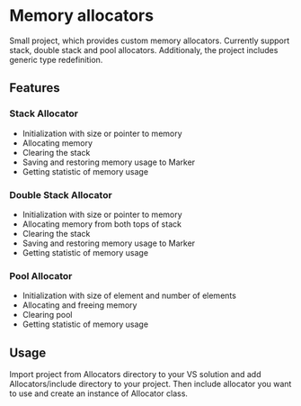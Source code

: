 # Memory allocators

Small project, which provides custom memory allocators. Currently support stack, double stack and pool allocators. Additionaly, the project includes generic type redefinition.

## Features

### Stack Allocator
- Initialization with size or pointer to memory
- Allocating memory
- Clearing the stack
- Saving and restoring memory usage to Marker
- Getting statistic of memory usage

### Double Stack Allocator
- Initialization with size or pointer to memory
- Allocating memory from both tops of stack
- Clearing the stack
- Saving and restoring memory usage to Marker
- Getting statistic of memory usage

### Pool Allocator
- Initialization with size of element and number of elements
- Allocating and freeing memory
- Clearing pool
- Getting statistic of memory usage

## Usage
Import project from Allocators directory to your VS solution and add Allocators/include directory to your project. Then include allocator you want to use and create an instance of Allocator class.
